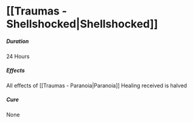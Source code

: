 # [[Traumas - Shellshocked|Shellshocked]]
##### Duration
24 Hours
##### Effects
All effects of [[Traumas - Paranoia|Paranoia]]
Healing received is halved
##### Cure
None